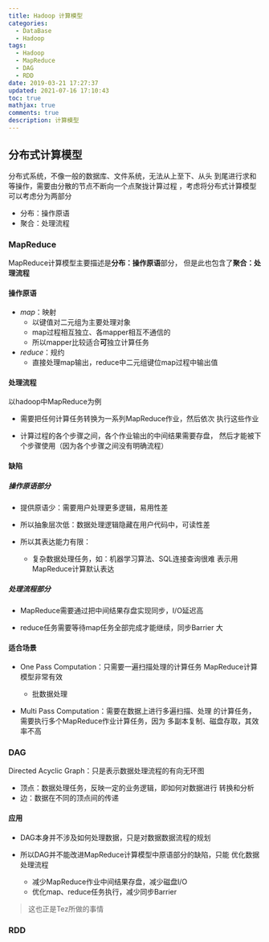 ```yaml
---
title: Hadoop 计算模型
categories:
  - DataBase
  - Hadoop
tags:
  - Hadoop
  - MapReduce
  - DAG
  - RDD
date: 2019-03-21 17:27:37
updated: 2021-07-16 17:10:43
toc: true
mathjax: true
comments: true
description: 计算模型
---
```


##	分布式计算模型

分布式系统，不像一般的数据库、文件系统，无法从上至下、从头
到尾进行求和等操作，需要由分散的节点不断向一个点聚拢计算过程
，考虑将分布式计算模型可以考虑分为两部分

-	分布：操作原语
-	聚合：处理流程

###	MapReduce

MapReduce计算模型主要描述是**分布：操作原语**部分，
但是此也包含了**聚合：处理流程**

####	操作原语

-	*map*：映射
	-	以键值对二元组为主要处理对象
	-	map过程相互独立、各mapper相互不通信的
	-	所以mapper比较适合**可**独立计算任务
-	*reduce*：规约
	-	直接处理map输出，reduce中二元组键位map过程中输出值

####	处理流程

以hadoop中MapReduce为例

-	需要把任何计算任务转换为一系列MapReduce作业，然后依次
	执行这些作业

-	计算过程的各个步骤之间，各个作业输出的中间结果需要存盘，
	然后才能被下个步骤使用（因为各个步骤之间没有明确流程）

####	缺陷

#####	操作原语部分


-	提供原语少：需要用户处理更多逻辑，易用性差

-	所以抽象层次低：数据处理逻辑隐藏在用户代码中，可读性差

-	所以其表达能力有限：

	-	复杂数据处理任务，如：机器学习算法、SQL连接查询很难
	表示用MapReduce计算默认表达

#####	处理流程部分

-	MapReduce需要通过把中间结果存盘实现同步，I/O延迟高

-	reduce任务需要等待map任务全部完成才能继续，同步Barrier
	大

####	适合场景

-	One Pass Computation：只需要一遍扫描处理的计算任务
	MapReduce计算模型非常有效

	-	批数据处理
	
-	Multi Pass Computation：需要在数据上进行多遍扫描、处理
	的计算任务，需要执行多个MapReduce作业计算任务，因为
	多副本复制、磁盘存取，其效率不高

###	DAG

Directed Acyclic Graph：只是表示数据处理流程的有向无环图

-	顶点：数据处理任务，反映一定的业务逻辑，即如何对数据进行
	转换和分析
-	边：数据在不同的顶点间的传递

####	应用

-	DAG本身并不涉及如何处理数据，只是对数据数据流程的规划

-	所以DAG并不能改进MapReduce计算模型中原语部分的缺陷，只能
	优化数据处理流程

	-	减少MapReduce作业中间结果存盘，减少磁盘I/O
	-	优化map、reduce任务执行，减少同步Barrier

>	这也正是Tez所做的事情

###	RDD

